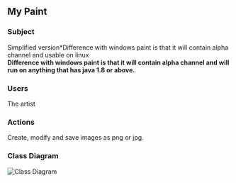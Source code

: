 ## My Paint

### Subject
Simplified version*Difference with windows paint is that it will contain alpha channel and usable on linux
<br />**Difference with windows paint is that it will contain alpha channel and will run on anything that has java 1.8 or above.**

### Users
The artist

### Actions
Create, modify and save images as png or jpg.


### Class Diagram

![Class Diagram](https://github.com/kapistelijaKrisu/JavaPaint/blob/master/Documentation/Class-Diagram.png)
